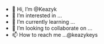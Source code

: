 - 👋 Hi, I’m @Keazyk
- 👀 I’m interested in ...
- 🌱 I’m currently learning ...
- 💞️ I’m looking to collaborate on ...
- 📫 How to reach me ...@keazykeys

<!---
Keazyk/Keazyk is a ✨ special ✨ repository because its `README.md` (this file) appears on your GitHub profile.
You can click the Preview link to take a look at your changes.
--->


